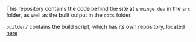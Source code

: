 This repository contains the code behind the site at `shminge.dev` in the `src` folder, as well as the built output in the `docs` folder.

`builder/` contains the build script, which has its own repository, located [here](https://github.com/shminge/builder)
